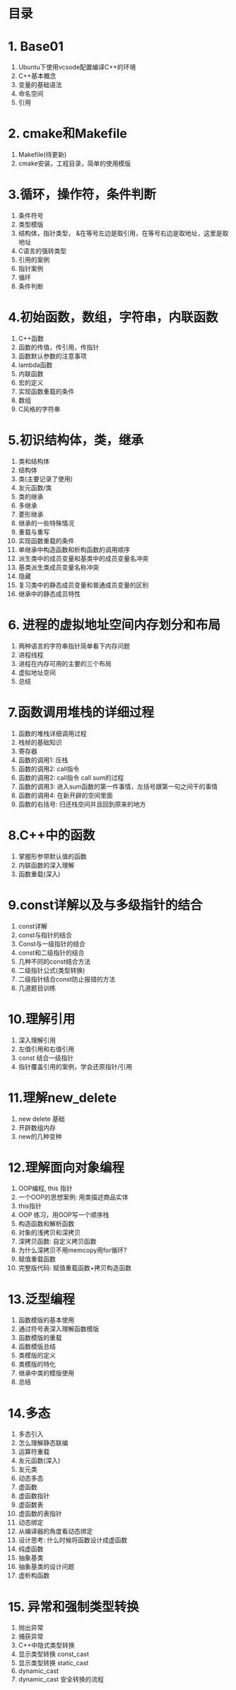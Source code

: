 # 目录
# 1. Base01
1. Ubuntu下使用vcsode配置编译C++的环境
2. C++基本概念
3. 变量的基础语法
4. 命名空间
5. 引用

# 2. cmake和Makefile
1. Makefile(待更新)
2. cmake安装，工程目录，简单的使用模版

# 3.循环，操作符，条件判断
1. 条件符号
2. 类型模版
3. 结构体，指针类型， &在等号左边是取引用，在等号右边是取地址，这里是取地址
4. C语言的强转类型
5. 引用的案例
6. 指针案例 
7. 循环
8. 条件判断

# 4.初始函数，数组，字符串，内联函数
1. C++函数
2. 函数的传值，传引用，传指针
3. 函数默认参数的注意事项
4. lambda函数
5. 内联函数
6. 宏的定义
7. 实现函数重载的条件
8. 数组
9. C风格的字符串

# 5.初识结构体，类，继承
1. 类和结构体
2. 结构体
3. 类(主要记录了使用)
4. 友元函数/类
5. 类的继承
6. 多继承
7. 菱形继承
8. 继承的一些特殊情况
9. 重载与重写
10. 实现函数重载的条件
11. 单继承中构造函数和析构函数的调用顺序
12. 派生类中的成员变量和基类中的成员变量名冲突
13. 基类派生类成员变量名称冲突
14. 隐藏
15. 复习类中的静态成员变量和普通成员变量的区别
16. 继承中的静态成员特性

# 6. 进程的虚拟地址空间内存划分和布局
1. 两种语言的字符串指针简单看下内存问题
2. 进程线程
3. 进程在内存可用的主要的三个布局
4. 虚拟地址空间
5. 总结

# 7.函数调用堆栈的详细过程
1. 函数的堆栈详细调用过程
2. 栈帧的基础知识
3. 寄存器
4. 函数的调用1: 压栈
5. 函数的调用2: call指令
6. 函数的调用2: call指令 call sum的过程
7. 函数的调用3: 进入sum函数的第一件事情，左括号跟第一句之间干的事情
8. 函数的调用4: 在新开辟的空间里面
9. 函数的右括号: 归还栈空间并且回到原来的地方

# 8.C++中的函数
1. 掌握形参带默认值的函数
2. 内联函数的深入理解
3. 函数重载(深入)

# 9.const详解以及与多级指针的结合
1. const详解
1. const与指针的结合
2. Const与一级指针的结合
3. const和二级指针的结合
4. 几种不同的const结合方法
5. 二级指针公式(类型转换)
6. 二级指针结合const防止报错的方法
7. 几道题目训练

# 10.理解引用
1. 深入理解引用
2. 左值引用和右值引用
3. const 结合一级指针
4. 指针覆盖引用的案例，学会还原指针/引用

# 11.理解new_delete
1. new delete 基础
2. 开辟数组内存
3. new的几种变种

# 12.理解面向对象编程
1. OOP编程, this 指针
2. 一个OOP的思想案例: 用类描述商品实体
3. this指针
4. OOP 练习，用OOP写一个顺序栈
5. 构造函数和解析函数
6. 对象的浅拷贝和深拷贝
7. 深拷贝函数: 自定义拷贝函数
8. 为什么深拷贝不用memcopy用for循环?
9. 赋值重载函数
10. 完整版代码: 赋值重载函数+拷贝构造函数
  
# 13.泛型编程
1. 函数模版的基本使用
2. 通过符号表深入理解函数模版
3. 函数模版的重载
4. 函数模版总结
5. 类模版的定义
6. 类模版的特化
7. 继承中类的模版使用
8. 总结

# 14.多态
1. 多态引入
2. 怎么理解静态联编
3. 运算符重载
4. 友元函数(深入)
5. 友元类
6. 动态多态
7. 虚函数
8. 虚函数指针
9. 虚函数表
10. 虚函数的表指针
11. 动态绑定
12. 从编译器的角度看动态绑定
13. 设计思考: 什么时候将函数设计成虚函数
14. 纯虚函数
15. 抽象基类
16. 抽象基类的设计问题
17. 虚析构函数

# 15. 异常和强制类型转换
1. 抛出异常
2. 捕获异常
3. C++中隐式类型转换
4. 显示类型转换 const_cast
5. 显示类型转换 static_cast
6. dynamic_cast
7. dynamic_cast 安全转换的流程
